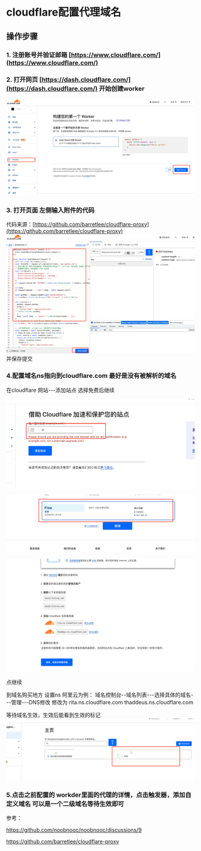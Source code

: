 # cloudflare配置代理域名

## 操作步骤

### 1. 注册账号并验证邮箱 [https://www.cloudflare.com/](https://www.cloudflare.com/)

### 2. 打开网页 [https://dash.cloudflare.com/](https://dash.cloudflare.com/) 开始创建worker

   ![avatar](images/choose.png)

### 3. 打开页面 左侧输入附件的代码

 代码来源：[https://github.com/barretlee/cloudflare-proxy](https://github.com/barretlee/cloudflare-proxy)
   ![avatar](images/code.png)
   并保存提交

### 4.配置域名ns指向到cloudflare.com 最好是没有被解析的域名

   在cloudflare 网站---添加站点 
   选择免费后继续

   ![avatar](images/addsite.png) 

   ![avatar](images/free.png) 

   ![avatar](images/domain.png) 

   点继续 

   到域名购买地方 设置ns
   阿里云为例：
   域名控制台--域名列表---选择具体的域名---管理---DNS修改
   修改为
   rita.ns.cloudflare.com
   thaddeus.ns.cloudflare.com

   等待域名生效，生效后能看到生效的标记
   ![avatar](images/valid.png) 

### 5.点击之前配置的 workder里面的代理的详情，点击触发器，添加自定义域名 可以是一个二级域名等待生效即可

参考：

https://github.com/noobnooc/noobnooc/discussions/9

https://github.com/barretlee/cloudflare-proxy
